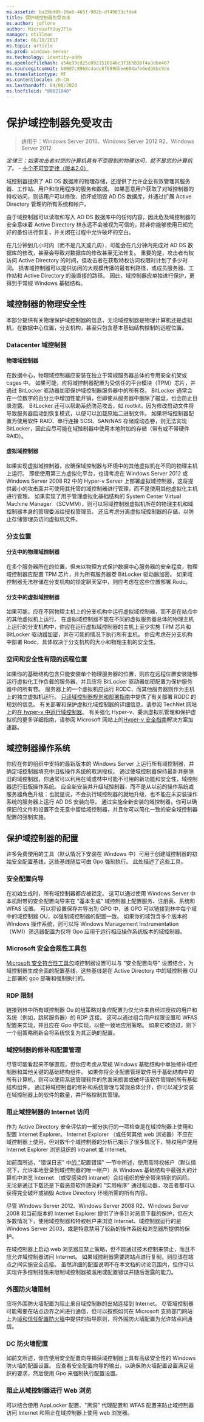 ```yaml
---
ms.assetid: ba28bd05-16e6-465f-982b-df49633cfde4
title: 保护域控制器免受攻击
ms.author: joflore
author: MicrosoftGuyJFlo
manager: mtillman
ms.date: 06/18/2017
ms.topic: article
ms.prod: windows-server
ms.technology: identity-adds
ms.openlocfilehash: a54e39cd25c0921516146c3f3b583bf4a3dbe467
ms.sourcegitcommit: b00d7c8968c4adc8f699dbee694afe6ed36bc9de
ms.translationtype: MT
ms.contentlocale: zh-CN
ms.lasthandoff: 04/08/2020
ms.locfileid: "80821040"
---
```

# <a name="securing-domain-controllers-against-attack"></a>保护域控制器免受攻击

>适用于：Windows Server 2016、Windows Server 2012 R2、Windows Server 2012

*定律三：如果攻击者对您的计算机具有不受限制的物理访问，就不是您的计算机了。* - [十个不可变定律（版本2.0）](https://technet.microsoft.com/security/hh278941.aspx)  
  
域控制器提供了 AD DS 数据库的物理存储，还提供了允许企业有效管理其服务器、工作站、用户和应用程序的服务和数据。 如果恶意用户获取了对域控制器的特权访问，则该用户可以修改、损坏或销毁 AD DS 数据库，并通过扩展 Active Directory 管理的所有系统和帐户。  
  
由于域控制器可以读取和写入 AD DS 数据库中的任何内容，因此危及域控制器的安全意味着 Active Directory 林永远不会被视为可信的，除非你能够使用已知完好的备份进行恢复，并关闭在过程中允许破坏的空白。  
  
在几分钟到几小时内（而不是几天或几周），可能会在几分钟内完成对 AD DS 数据库的修改，甚至会导致对数据库的修改甚至无法修复。 重要的是，攻击者有权访问 Active Directory 的时间，但攻击者在获取特权访问权限时计划了多少时间。 损害域控制器可以提供访问的大规模传播的最有利路径，或成员服务器、工作站和 Active Directory 的最直接的路径。 因此，域控制器应单独进行保护，更得到于常规 Windows 基础结构。  

## <a name="physical-security-for-domain-controllers"></a>域控制器的物理安全性

本部分提供有关物理保护域控制器的信息，无论域控制器是物理计算机还是虚拟机，在数据中心位置，分支机构，甚至只包含基本基础结构控制的远程位置。  
  
### <a name="datacenter-domain-controllers"></a>Datacenter 域控制器  
  
#### <a name="physical-domain-controllers"></a>物理域控制器

在数据中心，物理域控制器应安装在独立于常规服务器总体的专用安全机架或 cages 中。 如果可能，应将域控制器配置为受信任的平台模块（TPM）芯片，并通过 BitLocker 驱动器加密保护域控制器服务器中的所有卷。 BitLocker 通常会在一位数字的百分比中增加性能开销，但即使从服务器中删除了磁盘，也会防止目录泄露。 BitLocker 还可以帮助系统防范攻击，如 rootkit，因为修改启动文件将导致服务器启动到恢复模式，以便可以加载原始二进制文件。 如果将域控制器配置为使用软件 RAID、串行连接 SCSI、SAN/NAS 存储或动态卷，则无法实现 BitLocker，因此应尽可能在域控制器中使用本地附加的存储（带有或不带硬件 RAID）。  
  
#### <a name="virtual-domain-controllers"></a>虚拟域控制器 

如果实现虚拟域控制器，应确保域控制器与环境中的其他虚拟机在不同的物理主机上运行。 即使使用第三方虚拟化平台，也请考虑在 Windows Server 2012 或 Windows Server 2008 R2 中的 Hyper-v Server 上部署虚拟域控制器，这将提供最小的攻击面并可使用其托管的域控制器进行管理，而不是使用其他虚拟化主机进行管理。 如果实现了用于管理虚拟化基础结构的 System Center Virtual Machine Manager （SCVMM），则可以将域控制器虚拟机所在的物理主机和域控制器本身的管理委派给授权管理员。 还应考虑分离虚拟域控制器的存储，以防止存储管理员访问虚拟机文件。  
  
### <a name="branch-locations"></a>分支位置  
  
#### <a name="physical-domain-controllers-in-branches"></a>分支中的物理域控制器

在多个服务器所在的位置，但未以物理方式保护数据中心服务器的安全程度，物理域控制器应配置 TPM 芯片，并为所有服务器卷 BitLocker 驱动器加密。 如果域控制器无法存储在分支机构的锁定聊天室中，则应考虑在这些位置部署 Rodc。  
  
#### <a name="virtual-domain-controllers-in-branches"></a>分支中的虚拟域控制器

如果可能，应在不同物理主机上的分支机构中运行虚拟域控制器，而不是在站点中的其他虚拟机上运行。 在虚拟域控制器不能在不同的虚拟服务器总体的物理主机上运行的分支机构中，你应在运行虚拟域控制器的主机上至少实施 TPM 芯片和 BitLocker 驱动器加密，并在可能的情况下执行所有主机。 你应考虑在分支机构中部署 Rodc，具体取决于分支机构的大小和物理主机的安全性。  
  
### <a name="remote-locations-with-limited-space-and-security"></a>空间和安全性有限的远程位置

如果你的基础结构包含只能安装单个物理服务器的位置，则应在远程位置安装能够运行虚拟化工作负载的服务器，并且应将 BitLocker 驱动器加密配置为保护服务器中的所有卷。 服务器上的一个虚拟机应运行 RODC，而其他服务器则作为主机上的独立虚拟机运行。 [只读域控制器规划和部署指南](https://go.microsoft.com/fwlink/?LinkID=135993)中提供了有关部署 RODC 的规划的信息。 有关部署和保护虚拟化域控制器的详细信息，请参阅 TechNet 网站上的[在 hyper-v 中运行域控制器](https://technet.microsoft.com/library/dd363553(v=ws.10).aspx)。 有关强化 Hyper-v、委派虚拟机管理和保护虚拟机的更多详细指南，请参阅 Microsoft 网站上的[Hyper-v 安全指南](https://www.microsoft.com/download/details.aspx?id=16650)解决方案加速器。  
  
## <a name="domain-controller-operating-systems"></a>域控制器操作系统

你应在你的组织中支持的最新版本的 Windows Server 上运行所有域控制器，并确定域控制器填充中旧版操作系统的取消授权。 通过使域控制器保持最新并删除旧的域控制器，你通常可以利用在域或林中可能不可用的新功能和安全性，域控制器运行旧版操作系统。 应全新安装并升级域控制器，而不是从以前的操作系统或服务器角色升级：也就是说，不会执行域控制器的就地升级，也不能在未安装操作系统的服务器上运行 AD DS 安装向导。 通过实施全新安装的域控制器，你可以确保旧的文件和设置不会无意中留给域控制器，并且你可以简化一致的安全域控制器配置的强制实施。  
  
## <a name="secure-configuration-of-domain-controllers"></a>保护域控制器的配置

许多免费使用的工具（默认情况下安装在 Windows 中）可用于创建域控制器的初始安全配置基线，这些基线随后可由 Gpo 强制执行。 此处描述了这些工具。  
  
### <a name="security-configuration-wizard"></a>安全配置向导  

在初始生成时，所有域控制器都应被锁定。 这可以通过使用 Windows Server 中本机附带的安全配置向导来在 "基本生成" 域控制器上配置服务、注册表、系统和 WFAS 设置。 可以将设置保存并导出到 GPO 中，该 GPO 可以链接到林中每个域中的域控制器 OU，以强制域控制器的配置一致。 如果你的域包含多个版本的 Windows 操作系统，则可以将 Windows Management Instrumentation （WMI）筛选器配置为仅将 Gpo 应用于运行相应操作系统版本的域控制器。  
  
### <a name="microsoft-security-compliance-toolkit"></a>Microsoft 安全合规性工具包

[Microsoft 安全符合性工具包](https://www.microsoft.com/download/details.aspx?id=55319)域控制器设置可以与 "安全配置向导" 设置结合，为域控制器生成全面的配置基线，这些基线是在 Active Directory 中的域控制器 OU 上部署的 gpo 部署和强制执行的。  
  
### <a name="rdp-restrictions"></a>RDP 限制

链接到林中所有域控制器 Ou 的组策略对象应配置为仅允许来自经过授权的用户和系统（例如，跳转服务器）的 RDP 连接。 这可以通过组合用户权限设置和 WFAS 配置来实现，并且应在 Gpo 中实现，以便一致地应用策略。 如果它被绕过，则下一个组策略刷新会将系统恢复为其正确的配置。  
  
### <a name="patch-and-configuration-management-for-domain-controllers"></a>域控制器的修补和配置管理

尽管可能看起来不够直观，但你应考虑从常规 Windows 基础结构中单独修补域控制器和其他关键的基础结构组件。 如果你将企业配置管理软件用于基础结构中的所有计算机，则可以使用系统管理软件的危害来损害或破坏该软件管理的所有基础结构组件。 通过将域控制器的修补和系统管理与常规总体分开，你可以减少安装在域控制器上的软件的数量，并严格控制其管理。
  
### <a name="blocking-internet-access-for-domain-controllers"></a>阻止域控制器的 Internet 访问  

作为 Active Directory 安全评估的一部分执行的一项检查是在域控制器上使用和配置 Internet Explorer。 Internet Explorer （或任何其他 web 浏览器）不应在域控制器上使用，但对数千个域控制器的分析已揭示了很多情况下，特权用户使用 Internet Explorer 浏览组织的 intranet 或 Internet。  
  
如前面所述，"错误日志" 中[的 "](../../../ad-ds/plan/security-best-practices/Avenues-to-Compromise.md)配置错误" 一节中所述，使用高特权帐户（默认情况下，允许本地登录到域控制器的唯一帐户）从 Windows 基础结构中最强大的计算机中浏览 Internet （或受感染的 intranet）会给组织的安全带来特别的风险。 无论是通过下载还是下载恶意软件感染的 "实用程序" 通过驱动器，攻击者都可以获得完全破坏或销毁 Active Directory 环境所需的所有内容。  
  
尽管 Windows Server 2012、Windows Server 2008 R2、Windows Server 2008 和当前版本的 Internet Explorer 提供了许多针对恶意下载的保护，但在大多数情况下，使用域控制器和特权帐户来浏览 Internet、域控制器运行的是 Windows Server 2003，或是特意禁用了较新的操作系统和浏览器所提供的保护。  
  
在域控制器上启动 web 浏览器应禁止策略，但不能通过技术控制来禁止，而且不应允许域控制器访问 Internet。 如果域控制器需要跨站点进行复制，则应该在站点之间实施安全连接。 虽然详细的配置说明不在本文档的讨论范围内，但你可以实现许多控制措施来限制域控制器被滥用或配置错误并随后泄露的能力。  
  
### <a name="perimeter-firewall-restrictions"></a>外围防火墙限制

应将外围防火墙配置为阻止来自域控制器的出站连接到 Internet。 尽管域控制器可能需要在站点边界之间进行通信，但可以按照如何在 Microsoft 支持部门网站上为[域和信任配置防火墙](https://support.microsoft.com/kb/179442)中提供的指导原则，将外围防火墙配置为允许站点间通信。  
  
### <a name="dc-firewall-configurations"></a>DC 防火墙配置  

如前文所述，你应使用安全配置向导捕获域控制器上具有高级安全性的 Windows 防火墙的配置设置。 应查看安全配置向导的输出，以确保防火墙配置设置满足组织的要求，然后使用 Gpo 来强制执行配置设置。  
  
### <a name="preventing-web-browsing-from-domain-controllers"></a>阻止从域控制器进行 Web 浏览

可以结合使用 AppLocker 配置、"黑洞" 代理配置和 WFAS 配置来防止域控制器访问 Internet 和阻止在域控制器上使用 web 浏览器。
